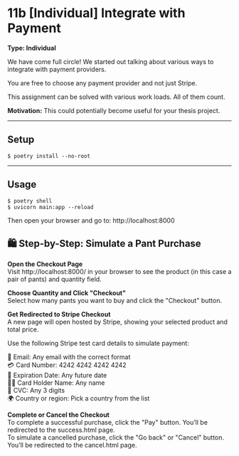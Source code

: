 # 11b [Individual] Integrate with Payment

**Type: Individual**

We have come full circle! We started out talking about various ways to integrate with payment providers.

You are free to choose any payment provider and not just Stripe.

This assignment can be solved with various work loads. All of them count.

**Motivation:** This could potentially become useful for your thesis project.

---

## Setup

```
$ poetry install --no-root
```

---

## Usage

```
$ poetry shell
$ uvicorn main:app --reload
```

Then open your browser and go to:
http://localhost:8000

## 🛍️ Step-by-Step: Simulate a Pant Purchase

**Open the Checkout Page**  
Visit http://localhost:8000/ in your browser to see the product (in this case a pair of pants) and quantity field.

**Choose Quantity and Click "Checkout"**  
Select how many pants you want to buy and click the "Checkout" button.

**Get Redirected to Stripe Checkout**  
A new page will open hosted by Stripe, showing your selected product and total price.

Use the following Stripe test card details to simulate payment:

📧 Email: Any email with the correct format  
💳 Card Number: 4242 4242 4242 4242  
📅 Expiration Date: Any future date  
🙍‍♂️ Card Holder Name: Any name  
🔐 CVC: Any 3 digits  
🌍 Country or region: Pick a country from the list

**Complete or Cancel the Checkout**  
To complete a successful purchase, click the "Pay" button. You’ll be redirected to the success.html page.  
To simulate a cancelled purchase, click the "Go back" or "Cancel" button. You’ll be redirected to the cancel.html page.

